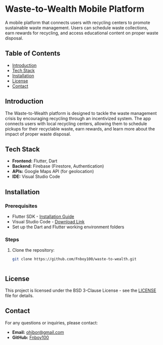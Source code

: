 # Waste-to-Wealth Mobile Platform

A mobile platform that connects users with recycling centers to promote sustainable waste management. Users can schedule waste collections, earn rewards for recycling, and access educational content on proper waste disposal.

## Table of Contents

- [Introduction](#introduction)
- [Tech Stack](#tech-stack)
- [Installation](#installation)
- [License](#license)
- [Contact](#contact)



## Introduction

The Waste-to-Wealth platform is designed to tackle the waste management crisis by encouraging recycling through an incentivized system. The app connects users with local recycling centers, allowing them to schedule pickups for their recyclable waste, earn rewards, and learn more about the impact of proper waste disposal.


## Tech Stack

- **Frontend:** Flutter, Dart
- **Backend:** Firebase (Firestore, Authentication)
- **APIs:** Google Maps API (for geolocation)
- **IDE:** Visual Studio Code


## Installation

### Prerequisites
- Flutter SDK - [Installation Guide](https://flutter.dev/docs/get-started/install)
- Visual Studio Code - [Download Link](https://code.visualstudio.com/Download)
- Set up the Dart and Flutter working environment folders

### Steps
1. Clone the repository:
   ```bash
   git clone https://github.com/Fnboy100/waste-to-wealth.git



## License

This project is licensed under the BSD 3-Clause License - see the [LICENSE](LICENSE) file for details.



## Contact

For any questions or inquiries, please contact:

- **Email:** [ohibor@gmail.com](mailto:ohibor@gmail.com)
- **GitHub:** [Fnboy100](https://github.com/Fnboy100)



